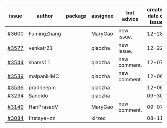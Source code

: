 | issue | author | package | assignee | bot advice | created date of issue | target release date | date from target |
| ------ | ------ | ------ | ------ | ------ | ------ | ------ | :-----: |
| [#3600](https://github.com/Azure/sdk-release-request/issues/3600) | FumingZhang |  | MaryGao | new issue. | 12-28 | 01-27 |  |
| [#3577](https://github.com/Azure/sdk-release-request/issues/3577) | venkatr21 |  | qiaozha | new issue. | 12-22 | 01-27 |  |
| [#3544](https://github.com/Azure/sdk-release-request/issues/3544) | shams11 |  | qiaozha | new comment. | 12-07 | 12-23 |  |
| [#3539](https://github.com/Azure/sdk-release-request/issues/3539) | malpaniHMC |  | qiaozha | new comment. | 12-06 | 12-23 |  |
| [#3536](https://github.com/Azure/sdk-release-request/issues/3536) | pradheepm |  | qiaozha |  | 12-06 | 12-23 |  |
| [#3234](https://github.com/Azure/sdk-release-request/issues/3234) | Sandido |  | qiaozha |  | 09-30 | 10-17 |  |
| [#3149](https://github.com/Azure/sdk-release-request/issues/3149) | HariPrasadV |  | MaryGao | new comment. | 09-07 | 10-11 |  |
| [#3084](https://github.com/Azure/sdk-release-request/issues/3084) | firstaye-zz |  | xirzec |  | 08-11 |  | 0 |
